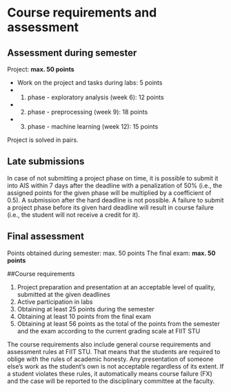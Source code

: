 # Course requirements and assessment

## Assessment during semester 

Project: **max. 50 points**
* Work on the project and tasks during labs: 5 points
* 1. phase - exploratory analysis (week 6): 12 points
* 2. phase - preprocessing (week 9): 18 points
* 3. phase -  machine learning (week 12): 15 points

Project is solved in pairs.

## Late submissions
In case of not submitting a project phase on time, it is possible to submit it into AIS within 7 days after the deadline with a penalization of 50% (i.e., the assigned points for the given phase will be multiplied by a coefficient of 0.5). A submission after the hard deadline is not possible. A failure to submit a project phase before its given hard deadline will result in course failure (i.e., the student will not receive a credit for it).

## Final assessment

Points obtained during semester: max. 50 points
The final exam: **max. 50 points**

##Course requirements

1. Project preparation and presentation at an acceptable level of quality, submitted at the given deadlines
2. Active participation in labs
3. Obtaining at least 25 points during the semester
4. Obtaining at least 10 points from the final exam
5. Obtaining at least 56 points as the total of the points from the semester and the exam according to the current grading scale at FIIT STU

The course requirements also include general course requirements and assessment rules at FIIT STU. That means that the students are required to oblige with the rules of academic honesty. Any presentation of someone else’s work as the student’s own is not acceptable regardless of its extent. If a student violates these rules, it automatically means course failure (FX) and the case will be reported to the disciplinary committee at the faculty.
